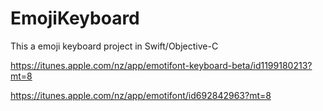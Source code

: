 # EmojiKeyboard
This a emoji keyboard project in Swift/Objective-C


https://itunes.apple.com/nz/app/emotifont-keyboard-beta/id1199180213?mt=8

https://itunes.apple.com/nz/app/emotifont/id692842963?mt=8
